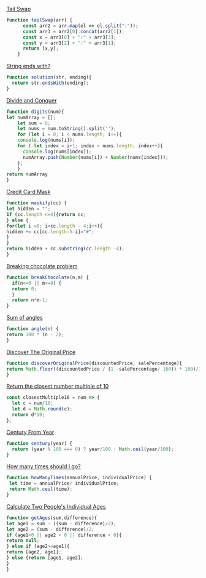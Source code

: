 
[Tail Swap](https://www.codewars.com/kata/5868812b15f0057e05000001)
```javascript
function tailSwap(arr) {
      const arr2 = arr.map(el => el.split(":"));
      const arr3 = arr2[0].concat(arr2[1]);
      const x = arr3[0] + ":" + arr3[3];
      const y = arr3[2] + ":" + arr3[1];
      return [x,y];
    }
```
[String ends with?](https://www.codewars.com/users/Anastasiia%20Paromova/completed_solutions)
```javascript
function solution(str, ending){
  return str.endsWith(ending);
}
```
[Divide and Conquer](https://www.codewars.com/kata/57eaec5608fed543d6000021)
```javascript
function digits(num){
let numArray = [];
	let sum = 0;
	let nums = num.toString().split('');
	for (let i = 0; i < nums.length; i++){
    console.log(nums[i]);
    for ( let index = i+1; index < nums.length; index++){
      console.log(nums[index]);
      numArray.push(Number(nums[i]) + Number(nums[index]));
    };
	}
return numArray
}
```
[Credit Card Mask](https://www.codewars.com/kata/5412509bd436bd33920011bc)
```javascript
function maskify(cc) {
let hidden = "";
if (cc.length <=4){return cc;
} else {
for(let i =0; i<cc.length - 4;i++){
hidden += cc[cc.length-5-i]="#";
}
}
return hidden + cc.substring(cc.length -4);
}
```
[Breaking chocolate problem](https://www.codewars.com/kata/534ea96ebb17181947000ada)
```javascript
function breakChocolate(n,m) {
  if(n<=0 || m<=0) {
  return 0;
  }
  return n*m-1;
}
```
[Sum of angles](https://www.codewars.com/kata/5a03b3f6a1c9040084001765)
```javascript
function angle(n) {
return 180 * (n - 2);
}
```
[Discover The Original Price](https://www.codewars.com/kata/552564a82142d701f5001228)
```javascript
function discoverOriginalPrice(discountedPrice, salePercentage){
return Math.floor((discountedPrice / (1 -salePercentage/ 100)) * 100)/100;
}
```
[Return the closest number multiple of 10](https://www.codewars.com/kata/58249d08b81f70a2fc0001a4)
```javascript
const closestMultiple10 = num => {
  let c = num/10;
  let d = Math.round(c);
  return d*10;
};
```
[Century From Year](https://www.codewars.com/kata/5a3fe3dde1ce0e8ed6000097)
```javascript
function century(year) {
  return (year % 100 === 0) ? year/100 : Math.ceil(year/100);
}
```
[How many times should I go?](https://www.codewars.com/kata/57efcb78e77282f4790003d8)
```javascript
function howManyTimes(annualPrice, individualPrice) {
 let time = annualPrice/ individualPrice;
 return Math.ceil(time);
}
```
[Calculate Two People's Individual Ages](https://www.codewars.com/kata/58e0bd6a79716b7fcf0013b1)
```javascript
function getAges(sum,difference){
let age1 = sum - ((sum - difference)/2);
let age2 = (sum - difference)/2;
if (age1<0 || age2 < 0 || difference < 0){
return null;
} else if (age2>=age1){
return [age2, age1];
} else {return [age1, age2];
}
}
```